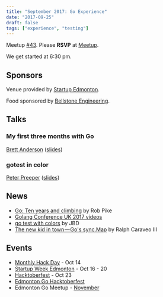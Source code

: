 ```yaml
---
title: "September 2017: Go Experience"
date: "2017-09-25"
draft: false
tags: ["experience", "testing"]
---
```

Meetup [#43](https://github.com/edmontongo/presentations/issues/70). Please **RSVP** at [Meetup](https://www.meetup.com/startupedmonton/events/242022549/).

We get started at 6:30 pm.

## Sponsors

Venue provided by [Startup Edmonton](https://www.startupedmonton.com/).

Food sponsored by [Bellstone Engineering](https://bellstone.ca/).

## Talks

### My first three months with Go

[Brett Anderson](https://github.com/Brett-A-T-Anderson) ([slides](https://www.slideshare.net/secret/vF8kG018yz3MlC))

### gotest in color

[Peter Preeper](https://github.com/ppreeper) ([slides](https://github.com/edmontongo/presentations/2017-09/gotest-colors/gotest-colors.slide))

## News

- [Go: Ten years and climbing](https://commandcenter.blogspot.ca/2017/09/go-ten-years-and-climbing.html) by Rob Pike
- [Golang Conference UK 2017 videos](https://www.youtube.com/playlist?list=PLDWZ5uzn69eyM81omhIZLzvRhTOXvpeX9#golanguk2017)
- [go test with colors](https://github.com/rakyll/gotest) by JBD
- [The new kid in town — Go's sync.Map](https://medium.com/@deckarep/the-new-kid-in-town-gos-sync-map-de24a6bf7c2c) by Ralph Caraveo III

## Events

- [Monthly Hack Day](https://www.meetup.com/startupedmonton/events/242651392/) - Oct 14
- [Startup Week Edmonton](http://www.edmontonstartupweek.com/2017/) - Oct 16 - 20
- [Hacktoberfest](https://www.eventbrite.ca/e/hacktoberfest-edmonton-tickets-38871563894) - Oct 23
- [Edmonton Go Hacktoberfest](/meetup/2017-10/)
- Edmonton Go Meetup - [November](/meetup/2017-11/)
